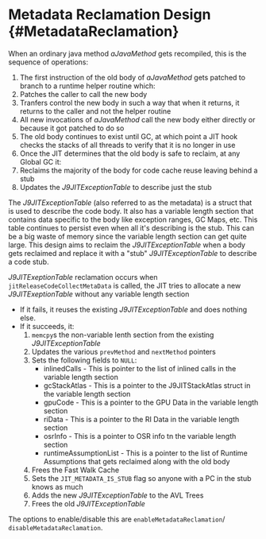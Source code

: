 <!--
Copyright IBM Corp. and others 2000

This program and the accompanying materials are made available under
the terms of the Eclipse Public License 2.0 which accompanies this
distribution and is available at https://www.eclipse.org/legal/epl-2.0/
or the Apache License, Version 2.0 which accompanies this distribution and
is available at https://www.apache.org/licenses/LICENSE-2.0.

This Source Code may also be made available under the following
Secondary Licenses when the conditions for such availability set
forth in the Eclipse Public License, v. 2.0 are satisfied: GNU
General Public License, version 2 with the GNU Classpath
Exception [1] and GNU General Public License, version 2 with the
OpenJDK Assembly Exception [2].

[1] https://www.gnu.org/software/classpath/license.html
[2] https://openjdk.org/legal/assembly-exception.html

SPDX-License-Identifier: EPL-2.0 OR Apache-2.0 OR GPL-2.0-only WITH Classpath-exception-2.0 OR GPL-2.0-only WITH OpenJDK-assembly-exception-1.0
-->

# Metadata Reclamation Design {#MetadataReclamation}

When an ordinary java method *aJavaMethod* gets recompiled, this is the sequence
of operations:


1. The first instruction of the old body of *aJavaMethod* gets patched to branch
to a runtime helper routine which:
  1. Patches the caller to call the new body
  2. Tranfers control the new body in such a way that when it returns, it
  returns to the caller and not the helper routine
2. All new invocations of *aJavaMethod* call the new body either directly or 
because it got patched to do so
3. The old body continues to exist until GC, at which point a JIT hook checks
the stacks of all threads to verify that it is no longer in use
4. Once the JIT determines that the old body is safe to reclaim, at any Global
GC it:
  1. Reclaims the majority of the body for code cache reuse leaving behind a
  stub
  2. Updates the *J9JITExceptionTable* to describe just the stub
  

The *J9JITExceptionTable* (also referred to as the metadata) is a struct that
is used to describe the code body. It also has a variable length section that
contains data specific to the body like exception ranges, GC Maps, etc. This
table continues to persist even when all it's describing is the stub. This can
be a big waste of memory since the variable length section can get quite large.
This design aims to reclaim the *J9JITExceptionTable* when a body gets reclaimed
and replace it with a "stub" *J9JITExceptionTable* to describe a code stub.


*J9JITExeptionTable* reclamation occurs when `jitReleaseCodeCollectMetaData` is
called, the JIT tries to allocate a new *J9JITExeptionTable* without any
variable length section
* If it fails, it reuses the existing *J9JITExceptionTable* and does nothing
else.
* If it succeeds, it: 
  1. `memcpy`s the non-variable lenth section from the existing
  *J9JITExceptionTable*
  2. Updates the various `prevMethod` and `nextMethod` pointers
  3. Sets the following fields to `NULL`: 
     * inlinedCalls - This is pointer to the list of inlined calls in the
     variable length section 
     * gcStackAtlas - This is a pointer to the J9JITStackAtlas struct in the
     variable length section
     * gpuCode - This is a pointer to the GPU Data in the variable length
     section
     * riData - This is a pointer to the RI Data in the variable length section
     * osrInfo - This is a pointer to OSR info tn the variable length section
     * runtimeAssumptionList - This is a pointer to the list of Runtime
     Assumptions that gets reclaimed along with the old body
  4. Frees the Fast Walk Cache
  5. Sets the `JIT_METADATA_IS_STUB` flag so anyone with a PC in the stub
  knows as much
  6. Adds the new *J9JITExceptionTable* to the AVL Trees
  7. Frees the old *J9JITExceptionTable*

  
The options to enable/disable this are `enableMetadataReclamation`/
`disableMetadataReclamation`.

